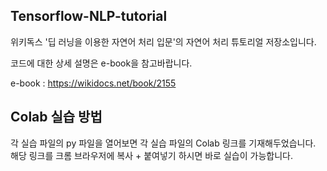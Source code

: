 Tensorflow-NLP-tutorial
---

위키독스 '딥 러닝을 이용한 자연어 처리 입문'의 자연어 처리 튜토리얼 저장소입니다.

코드에 대한 상세 설명은 e-book을 참고바랍니다.

e-book : https://wikidocs.net/book/2155


## Colab 실습 방법

각 실습 파일의 py 파일을 열어보면 각 실습 파일의 Colab 링크를 기재해두었습니다.  
해당 링크를 크롬 브라우저에 복사 + 붙여넣기 하시면 바로 실습이 가능합니다.
